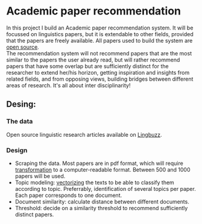 # Academic paper recommendation

In this project I build an Academic paper recommendation system. It will be focussed on linguistics papers, but it is extendable to other fields, provided that the papers are freely available. All papers used to build the system are [open source](http://www.oajse.com/subjects/linguistics.html).  
The recommendation system will not recommend papers that are the most similar to the papers the user already read, but will 
rather recommend papers that have some overlap but are sufficiently distinct for the researcher to extend her/his horizon, 
getting inspiration and insights from related fields, and from opposing views, building bridges between different areas of research. It's all about inter disciplinarity!

## Desing:

### The data
Open source linguistic research articles available on [Lingbuzz](https://ling.auf.net).

### Design
* Scraping the data. Most papers are in pdf format, which will require [transformation](https://pythontips.com/2016/02/25/ocr-on-pdf-files-using-python/) to a computer-readable format. Between 500 and 1000 papers will be used.
* Topic modeling: [vectorizing](https://github.com/facebookresearch/fastText) the texts to be able to classify them according 
to topic. Preferrably, identification of several topics per paper. Each paper corresponds to one document.
* Document similarity: calculate distance between different documents. 
* Threshold: decide on a similarity threshold to recommend sufficiently distinct papers.
